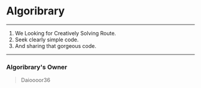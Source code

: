 # Algoribrary
***
1. We Looking for Creatively Solving Route.
2. Seek clearly simple code.
3. And sharing that gorgeous code.
***
### Algoribrary's Owner
> Daioooor36
